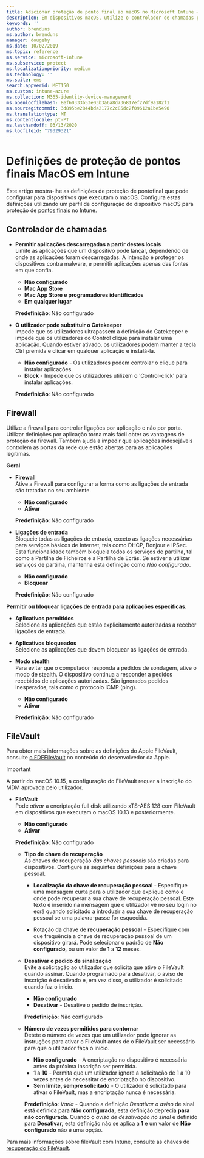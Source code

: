 ```yaml
---
title: Adicionar proteção de ponto final ao macOS no Microsoft Intune – Azure | Microsoft Docs
description: Em dispositivos macOS, utilize o controlador de chamadas para determinar onde as aplicações podem ser instaladas, incluindo a Mac App Store. Ativar ou configurar uma firewall permite aplicações específicas, bloqueia aplicações específicas, utiliza o modo invisível e até bloqueia determinados tipos de ligações de entrada com o Microsoft Intune.
keywords: ''
author: brenduns
ms.author: brenduns
manager: dougeby
ms.date: 10/02/2019
ms.topic: reference
ms.service: microsoft-intune
ms.subservice: protect
ms.localizationpriority: medium
ms.technology: ''
ms.suite: ems
search.appverid: MET150
ms.custom: intune-azure
ms.collection: M365-identity-device-management
ms.openlocfilehash: 8ef60333b53e03b3a6a8d736817ef27df9a182f1
ms.sourcegitcommit: 3d895be2844bda2177c2c85dc2f09612a1be5490
ms.translationtype: MT
ms.contentlocale: pt-PT
ms.lasthandoff: 03/13/2020
ms.locfileid: "79329321"
---
```

# <a name="macos-endpoint-protection-settings-in-intune"></a>Definições de proteção de pontos finais MacOS em Intune  

Este artigo mostra-lhe as definições de proteção de pontofinal que pode configurar para dispositivos que executam o macOS. Configura estas definições utilizando um perfil de configuração do dispositivo macOS para proteção de [pontos finais](endpoint-protection-configure.md) no Intune.  

## <a name="gatekeeper"></a>Controlador de chamadas  

- **Permitir aplicações descarregadas a partir destes locais**  
  Limite as aplicações que um dispositivo pode lançar, dependendo de onde as aplicações foram descarregadas. A intenção é proteger os dispositivos contra malware, e permitir aplicações apenas das fontes em que confia.  

  - **Não configurado**  
  - **Mac App Store**  
  - **Mac App Store e programadores identificados**  
  - **Em qualquer lugar**  

  **Predefinição**: Não configurado  

- **O utilizador pode substituir o Gatekeeper**  
  Impede que os utilizadores ultrapassem a definição do Gatekeeper e impede que os utilizadores do Control clique para instalar uma aplicação. Quando estiver ativado, os utilizadores podem manter a tecla Ctrl premida e clicar em qualquer aplicação e instalá-la.  
 
  - **Não configurado** - Os utilizadores podem controlar o clique para instalar aplicações.  
  - **Block** - Impede que os utilizadores utilizem o 'Control-click' para instalar aplicações.  

  **Predefinição**: Não configurado  

## <a name="firewall"></a>Firewall  

Utilize a firewall para controlar ligações por aplicação e não por porta. Utilizar definições por aplicação torna mais fácil obter as vantagens de proteção da firewall. Também ajuda a impedir que aplicações indesejáveis controlem as portas da rede que estão abertas para as aplicações legítimas.  

**Geral**
- **Firewall**  
  Ative a Firewall para configurar a forma como as ligações de entrada são tratadas no seu ambiente.  
  - **Não configurado**  
  - **Ativar**  

  **Predefinição**: Não configurado  

- **Ligações de entrada**  
  Bloqueie todas as ligações de entrada, exceto as ligações necessárias para serviços básicos de Internet, tais como DHCP, Bonjour e IPSec. Esta funcionalidade também bloqueia todos os serviços de partilha, tal como a Partilha de Ficheiros e a Partilha de Ecrãs. Se estiver a utilizar serviços de partilha, mantenha esta definição como *Não configurado*.  
  - **Não configurado**  
  - **Bloquear**  

  **Predefinição**: Não configurado  

**Permitir ou bloquear ligações de entrada para aplicações específicas.**  

  - **Aplicativos permitidos**  
    Selecione as aplicações que estão explicitamente autorizadas a receber ligações de entrada.  

  - **Aplicativos bloqueados**  
    Selecione as aplicações que devem bloquear as ligações de entrada.  

  - **Modo stealth**  
    Para evitar que o computador responda a pedidos de sondagem, ative o modo de stealth. O dispositivo continua a responder a pedidos recebidos de aplicações autorizadas. São ignorados pedidos inesperados, tais como o protocolo ICMP (ping).  
    - **Não configurado**  
    - **Ativar**  

    **Predefinição**: Não configurado  

## <a name="filevault"></a>FileVault  
Para obter mais informações sobre as definições do Apple FileVault, consulte [o FDEFileVault](https://developer.apple.com/documentation/devicemanagement/fdefilevault) no conteúdo do desenvolvedor da Apple. 

> [!IMPORTANT]  
> A partir do macOS 10.15, a configuração do FileVault requer a inscrição do MDM aprovada pelo utilizador. 

- **FileVault**  
  Pode *ativar* a encriptação full disk utilizando xTS-AES 128 com FileVault em dispositivos que executam o macOS 10.13 e posteriormente.  
  - **Não configurado**  
  - **Ativar**  

  **Predefinição**: Não configurado  

  - **Tipo de chave de recuperação**  
    As chaves de recuperação *das chaves pessoais* são criadas para dispositivos. Configure as seguintes definições para a chave pessoal.  

    - **Localização da chave de recuperação pessoal** - Especifique uma mensagem curta para o utilizador que explique como e onde pode recuperar a sua chave de recuperação pessoal. Este texto é inserido na mensagem que o utilizador vê no seu login no ecrã quando solicitado a introduzir a sua chave de recuperação pessoal se uma palavra-passe for esquecida.  
      
    - Rotação da chave de **recuperação pessoal** - Especifique com que frequência a chave de recuperação pessoal de um dispositivo girará. Pode selecionar o padrão de **Não configurado,** ou um valor de **1** a **12** meses.  

  - **Desativar o pedido de sinalização**  
    Evite a solicitação ao utilizador que solicita que ative o FileVault quando assinar.  Quando programado para desativar, o aviso de inscrição é desativado e, em vez disso, o utilizador é solicitado quando faz o início.  
    - **Não configurado**  
    - **Desativar** - Desative o pedido de inscrição.

    **Predefinição**: Não configurado  

  - **Número de vezes permitidos para contornar**  
  Detete o número de vezes que um utilizador pode ignorar as instruções para ativar o FileVault antes de o FileVault ser necessário para que o utilizador faça o início. 

    - **Não configurado** - A encriptação no dispositivo é necessária antes da próxima inscrição ser permitida.  
    - **1** a **10** - Permita que um utilizador ignore a solicitação de 1 a 10 vezes antes de necessitar de encriptação no dispositivo.  
    - **Sem limite, sempre solicitado** - O utilizador é solicitado para ativar o FileVault, mas a encriptação nunca é necessária.  
 
    **Predefinição**: *Varia* - Quando a definição *Desativar o aviso* de sinal está definida para **Não configurada,** esta definição deprecia **para não configurada**. Quando o *aviso de desativação no sinal* é definido para **Desativar,** esta definição não se aplica a **1** e um valor de **Não configurado** não é uma opção.

Para mais informações sobre fileVault com Intune, consulte as chaves de [recuperação do FileVault](encryption-monitor.md#filevault-recovery-keys).

